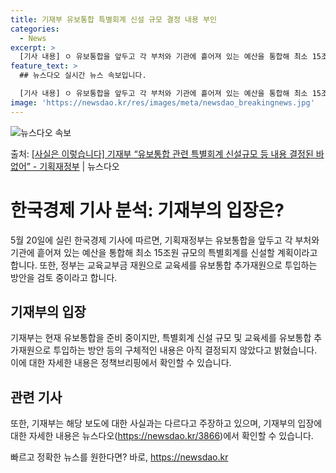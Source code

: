 ```yaml
---
title: 기재부 유보통합 특별회계 신설 규모 결정 내용 부인
categories:
  - News
excerpt: >
  [기사 내용] ㅇ 유보통합을 앞두고 각 부처와 기관에 흩어져 있는 예산을 통합해 최소 15조원 규모의 특별회…
feature_text: >
  ## 뉴스다오 실시간 뉴스 속보입니다.

  [기사 내용] ㅇ 유보통합을 앞두고 각 부처와 기관에 흩어져 있는 예산을 통합해 최소 15조원 규모의 특별회…
image: 'https://newsdao.kr/res/images/meta/newsdao_breakingnews.jpg'
---
```


![뉴스다오 속보](https://newsdao.kr/res/images/meta/newsdao_breakingnews.jpg)

<p>출처: <a href="https://newsdao.kr/3866" rel="dofollow">[사실은 이렇습니다] 기재부 “유보통합 관련 특별회계 신설규모 등 내용 결정된 바 없어” - 기획재정부</a> | 뉴스다오</p>

<h1>한국경제 기사 분석: 기재부의 입장은?</h1>

<p data-ke-size="size16">5월 20일에 실린 한국경제 기사에 따르면, 기획재정부는 유보통합을 앞두고 각 부처와 기관에 흩어져 있는 예산을 통합해 최소 15조원 규모의 특별회계를 신설할 계획이라고 합니다. 또한, 정부는 교육교부금 재원으로 교육세를 유보통합 추가재원으로 투입하는 방안을 검토 중이라고 합니다.</p>

<h2 data-ke-size="size26">기재부의 입장</h2>
<p data-ke-size="size16">기재부는 현재 유보통합을 준비 중이지만, 특별회계 신설 규모 및 교육세를 유보통합 추가재원으로 투입하는 방안 등의 구체적인 내용은 아직 결정되지 않았다고 밝혔습니다. 이에 대한 자세한 내용은 정책브리핑에서 확인할 수 있습니다.</p>

<h2 data-ke-size="size26">관련 기사</h2>
<p data-ke-size="size16">또한, 기재부는 해당 보도에 대한 사실과는 다르다고 주장하고 있으며, 기재부의 입장에 대한 자세한 내용은 뉴스다오(<a href="https://newsdao.kr/3866">https://newsdao.kr/3866</a>)에서 확인할 수 있습니다.</p>
 

빠르고 정확한 뉴스를 원한다면? 바로, <a href="https://newsdao.kr" rel="dofollow">https://newsdao.kr</a>


